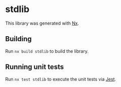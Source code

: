 # stdlib

This library was generated with [Nx](https://nx.dev).

## Building

Run `nx build stdlib` to build the library.

## Running unit tests

Run `nx test stdlib` to execute the unit tests via [Jest](https://jestjs.io).
